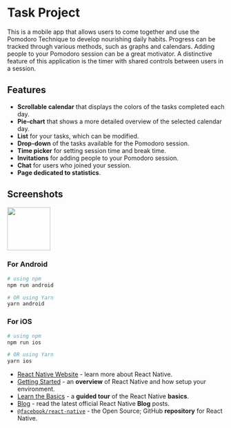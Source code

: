 # Task Project

This is a mobile app that allows users to come together and use the Pomodoro Technique to develop nourishing daily habits. Progress can be tracked through various methods, such as graphs and calendars. Adding people to your Pomodoro session can be a great motivator. A distinctive feature of this application is the timer with shared controls between users in a session.

## Features

- **Scrollable calendar** that displays the colors of the tasks completed each day.
- **Pie-chart** that shows a more detailed overview of the selected calendar day.
- **List** for your tasks, which can be modified.
- **Drop-down** of the tasks available for the Pomodoro session.
- **Time picker** for setting session time and break time.
- **Invitations** for adding people to your Pomodoro session.
- **Chat** for users who joined your session.
- **Page dedicated to statistics**.


## Screenshots
<img src="https://github.com/user-attachments/assets/57772a0b-4a48-489f-8bca-b76f4e1f922f" width="100" height="auto">



### For Android

```bash
# using npm
npm run android

# OR using Yarn
yarn android
```

### For iOS

```bash
# using npm
npm run ios

# OR using Yarn
yarn ios
```


-   [React Native Website](https://reactnative.dev) - learn more about React Native.
-   [Getting Started](https://reactnative.dev/docs/environment-setup) - an **overview** of React Native and how setup your environment.
-   [Learn the Basics](https://reactnative.dev/docs/getting-started) - a **guided tour** of the React Native **basics**.
-   [Blog](https://reactnative.dev/blog) - read the latest official React Native **Blog** posts.
-   [`@facebook/react-native`](https://github.com/facebook/react-native) - the Open Source; GitHub **repository** for React Native.
